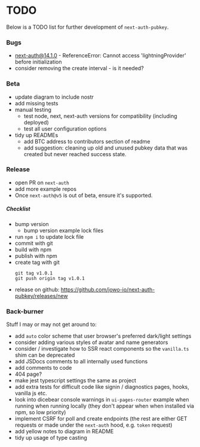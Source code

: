 # TODO

Below is a TODO list for further development of `next-auth-pubkey`.

### Bugs

- next-auth@14.1.0 - ReferenceError: Cannot access 'lightningProvider' before initialization
- consider removing the create interval - is it needed?

### Beta

- update diagram to include nostr
- add missing tests
- manual testing
  - test node, next, next-auth versions for compatibility (including deployed)
  - test all user configuration options
- tidy up READMEs
  - add BTC address to contributors section of readme
  - add suggestion: cleaning up old and unused pubkey data that was created but never reached success state.

### Release

- open PR on `next-auth`
- add more example repos
- Once `next-auth@v5` is out of beta, ensure it's supported.

##### Checklist

- bump version
  - bump version example lock files
- run `npm i` to update lock file
- commit with git
- build with npm
- publish with npm
- create tag with git
  ```example
  git tag v1.0.1
  git push origin tag v1.0.1
  ```
- release on github: https://github.com/jowo-io/next-auth-pubkey/releases/new

### Back-burner

Stuff I may or may not get around to:

- add `auto` color scheme that user browser's preferred dark/light settings
- consider adding various styles of avatar and name generators
- consider / investigate how to SSR react components so the `vanilla.ts` shim can be deprecated
- add JSDocs comments to all internally used functions
- add comments to code
- 404 page?
- make jest typescript settings the same as project
- add extra tests for difficult code like signin / diagnostics pages, hooks, vanilla js etc.
- look into dicebear console warnings in `ui-pages-router` example when running when running locally (they don't appear when when installed via npm, so low priority)
- implement CSRF for poll and create endpoints (the rest are either GET requests or made under the `next-auth` hood, e.g. `token` request)
- add yellow notes to diagram in README
- tidy up usage of type casting

